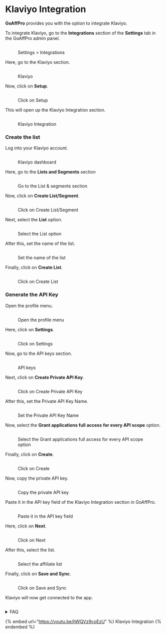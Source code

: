 # Klaviyo Integration

**GoAffPro** provides you with the option to integrate Klaviyo.

To integrate Klaviyo, go to the **Integrations** section of the **Settings** tab in the GoAffPro admin panel.

<figure><img src="../../../.gitbook/assets/image (3595).png" alt=""><figcaption><p>Settings > Integrations</p></figcaption></figure>

Here, go to the Klaviyo section.

<figure><img src="../../../.gitbook/assets/image (3378).png" alt=""><figcaption><p>Klaviyo</p></figcaption></figure>

Now, click on **Setup**.

<figure><img src="../../../.gitbook/assets/Screenshot 2024-01-01 151820.png" alt=""><figcaption><p>Click on Setup</p></figcaption></figure>

This will open up the Klaviyo Integration section.

<figure><img src="../../../.gitbook/assets/image (3379).png" alt=""><figcaption><p>Klaviyo Integration</p></figcaption></figure>

### Create the list

Log into your Klaviyo account.

<figure><img src="../../../.gitbook/assets/image (3380).png" alt=""><figcaption><p>Klaviyo dashboard</p></figcaption></figure>

Here, go to the **Lists and Segments** section

<figure><img src="../../../.gitbook/assets/Screenshot 2024-01-01 150619.png" alt=""><figcaption><p>Go to the List &#x26; segments section</p></figcaption></figure>

Now, click on **Create List/Segment**.

<figure><img src="../../../.gitbook/assets/Screenshot 2024-01-01 150711.png" alt=""><figcaption><p>Click on Create List/Segment</p></figcaption></figure>

Next, select the **List** option.

<figure><img src="../../../.gitbook/assets/Screenshot 2024-01-01 150742.png" alt=""><figcaption><p>Select the List option</p></figcaption></figure>

After this, set the name of the list.

<figure><img src="../../../.gitbook/assets/Screenshot 2024-01-01 150754.png" alt=""><figcaption><p>Set the name of the list</p></figcaption></figure>

Finally, click on **Create List**.

<figure><img src="../../../.gitbook/assets/Screenshot 2024-01-01 150813.png" alt=""><figcaption><p>Click on Create List</p></figcaption></figure>

### Generate the API Key

Open the profile menu.

<figure><img src="../../../.gitbook/assets/Screenshot 2024-01-01 151008.png" alt=""><figcaption><p>Open the profile menu</p></figcaption></figure>

Here, click on **Settings**.

<figure><img src="../../../.gitbook/assets/Screenshot 2024-01-01 150958.png" alt=""><figcaption><p>Click on Settings</p></figcaption></figure>

Now, go to the API keys section.

<figure><img src="../../../.gitbook/assets/Screenshot 2024-01-01 151033.png" alt=""><figcaption><p>API keys</p></figcaption></figure>

Next, click on **Create Private API Key**.

<figure><img src="../../../.gitbook/assets/Screenshot 2024-01-01 151122.png" alt=""><figcaption><p>Click on Create Private API Key</p></figcaption></figure>

After this, set the Private API Key Name.

<figure><img src="../../../.gitbook/assets/Screenshot 2024-01-01 151305.png" alt=""><figcaption><p>Set the Private API Key Name</p></figcaption></figure>

Now, select the **Grant applications full access** **for every API scope** option.

<figure><img src="../../../.gitbook/assets/Screenshot 2024-01-01 151321.png" alt=""><figcaption><p>Select the Grant applications full access for every API scope option</p></figcaption></figure>

Finally, click on **Create**.

<figure><img src="../../../.gitbook/assets/Screenshot 2024-01-01 151330.png" alt=""><figcaption><p>Click on Create</p></figcaption></figure>

Now, copy the private API key.

<figure><img src="../../../.gitbook/assets/Screenshot 2024-01-01 151415.png" alt=""><figcaption><p>Copy the private API key</p></figcaption></figure>

Paste it in the API key field of the Klaviyo Integration section in GoAffPro.

<figure><img src="../../../.gitbook/assets/Screenshot 2024-01-01 1522926.png" alt=""><figcaption><p>Paste it in the API key field</p></figcaption></figure>

Here, click on **Next**.

<figure><img src="../../../.gitbook/assets/Screenshot 2024-01-01 15153322.png" alt=""><figcaption><p>Click on Next</p></figcaption></figure>

After this, select the list.

<figure><img src="../../../.gitbook/assets/Screenshot 2024-01-01 151543.png" alt=""><figcaption><p>Select the affiliate list</p></figcaption></figure>

Finally, click on **Save and Sync**.

<figure><img src="../../../.gitbook/assets/Screenshot 2024-01-01 151554 (1).png" alt=""><figcaption><p>Click on Save and Sync</p></figcaption></figure>

Klaviyo will now get connected to the app.

<figure><img src="../../../.gitbook/assets/Screenshot 2024-01-01 151611.png" alt=""><figcaption></figcaption></figure>

<details>

<summary>FAQ</summary>

#### Will affiliate data get synced automatically with Klaviyo?

Yes, the affiliate data will get synced automatically with Klaviyo.&#x20;

You also have the option to [manually sync the affiliate data](https://docs.goaffpro.com/how-tos/third-party-integrations/klaviyo-integration/manual-syncing), by clicking on Re-Sync in the Klaviyo section (Settings > Integrations).

#### What affiliate data will get synced over in Klaviyo?

Currently, the affiliate data that will get synced over are:

* Affiliate name&#x20;
* First name
* Last name
* Email address&#x20;
* Status
* Source
* Referral code&#x20;
* Coupon code&#x20;
* Address&#x20;
* Country&#x20;
* State&#x20;
* City&#x20;
* Postal code
* Facebook&#x20;
* Instagram

#### Why are my affiliate emails not syncing?

Affiliates not having verified their email address can cause the sync to fail. Make sure that your affiliates have verified their email address. To manually verify an affiliate's email address, follow this [guide](https://docs.goaffpro.com/how-tos/view-an-affiliates-profile/verify-an-affiliates-email-manually).

Klaviyo also does not accept improperly formatted emails, throwaway emails, emails that have unsubscribed or requested for deletion from the Klaviyo list. It can cause the sync to fail as well.

If the affiliate emails are not getting synced, contact our technical team at admin@goaffpro.com

</details>

{% embed url="https://youtu.be/hWQVz9coEzU" %}
Klaviyo Integration
{% endembed %}
